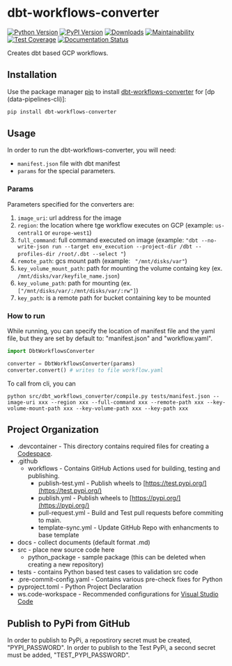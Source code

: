 # dbt-workflows-converter

[![Python Version](https://img.shields.io/badge/python-3.9%20%7C%203.10%20%7C%203.11-blue)](https://github.com/getindata/dbt-workflows-converter)
[![PyPI Version](https://badge.fury.io/py/dbt-workflows-converter.svg)](https://pypi.org/project/dbt-workflows-converter/)
[![Downloads](https://pepy.tech/badge/dbt-workflows-converter)](https://pepy.tech/project/dbt-workflows-converter)
[![Maintainability](https://api.codeclimate.com/v1/badges/e44ed9383a42b59984f6/maintainability)](https://codeclimate.com/github/getindata/dbt-workflows-converter/maintainability)
[![Test Coverage](https://api.codeclimate.com/v1/badges/e44ed9383a42b59984f6/test_coverage)](https://codeclimate.com/github/getindata/dbt-workflows-converter/test_coverage)
[![Documentation Status](https://readthedocs.org/projects/dbt-workflows-converter/badge/?version=latest)](https://dbt-workflows-converter.readthedocs.io/en/latest/?badge=latest)

Creates dbt based GCP workflows.

[//]: # (## Documentation)

[//]: # ()
[//]: # (Read the full documentation at [https://dbt-workflows-converter.readthedocs.io/]&#40;https://dbt-workflows-converter.readthedocs.io/en/latest/index.html&#41;)

## Installation
Use the package manager [pip](https://pip.pypa.io/en/stable/) to install [dbt-workflows-converter](https://pypi.org/project/dbt-workflows-converter/) for [dp (data-pipelines-cli)]:

```bash
pip install dbt-workflows-converter
```

## Usage

In order to run the dbt-workflows-converter, you will need:
- `manifest.json` file with dbt manifest
- `params` for the special parameters.

### Params

Parameters specified for the converters are:
1. `image_uri`: url address for the image
2. `region`: the location where tge workflow executes on GCP (example: `us-central1` or `europe-west1`)
3. `full_command`: full command executed on image (example: `"dbt --no-write-json run --target env_execution --project-dir /dbt --profiles-dir /root/.dbt --select "`)
4. `remote_path`: gcs mount path (example: ` "/mnt/disks/var"`)
5. `key_volume_mount_path`: path for mounting the volume containg key (ex. `/mnt/disks/var/keyfile_name.json`)
6. `key_volume_path`: path for mounting (ex. `["/mnt/disks/var/:/mnt/disks/var/:rw"]`)
7. `key_path`:  is a remote path for bucket containing key to be mounted

### How to run

While running, you can specify the location of manifest file and the yaml file, but they are set by default to: "manifest.json" and "workflow.yaml".

```python
import DbtWorkflowsConverter

converter = DbtWorkflowsConverter(params)
converter.convert() # writes to file workflow.yaml

```

To call from cli, you can

```
python src/dbt_workflows_converter/compile.py tests/manifest.json --image-uri xxx --region xxx --full-command xxx --remote-path xxx --key-volume-mount-path xxx --key-volume-path xxx --key-path xxx

```

## Project Organization

- .devcontainer - This directory contains required files for creating a [Codespace](https://github.com/features/codespaces).
- .github
  - workflows - Contains GitHub Actions used for building, testing and publishing.
    - publish-test.yml - Publish wheels to [https://test.pypi.org/](https://test.pypi.org/)
    - publish.yml - Publish wheels to [https://pypi.org/](https://pypi.org/)
    - pull-request.yml - Build and Test pull requests before commiting to main.
    - template-sync.yml - Update GitHub Repo with enhancments to base template
- docs - collect documents (default format .md)
- src - place new source code here
  - python_package - sample package (this can be deleted when creating a new repository)
- tests - contains Python based test cases to validation src code
- .pre-commit-config.yaml - Contains various pre-check fixes for Python
- pyproject.toml - Python Project Declaration
- ws.code-workspace - Recommended configurations for [Visual Studio Code](https://code.visualstudio.com/)

## Publish to PyPi from GitHub
In order to publish to PyPi, a repostirory secret must be created, "PYPI_PASSWORD". In order to publish to the Test PyPi, a second secret must be added, "TEST_PYPI_PASSWORD".
